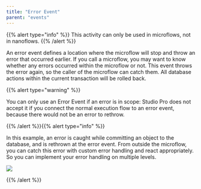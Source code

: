 ```yaml
---
title: "Error Event"
parent: "events"
---
```


{{% alert type="info" %}}
This activity can only be used in microflows, not in nanoflows.
{{% /alert %}}

An error event defines a location where the microflow will stop and throw an error that occurred earlier. If you call a microflow, you may want to know whether any errors occurred within the microflow or not. This event throws the error again, so the caller of the microflow can catch them. All database actions within the current transaction will be rolled back.

{{% alert type="warning" %}}

You can only use an Error Event if an error is in scope: Studio Pro does not accept it if you connect the normal execution flow to an error event, because there would not be an error to rethrow.

{{% /alert %}}{{% alert type="info" %}}

In this example, an error is caught while committing an object to the database, and is rethrown at the error event. From outside the microflow, you can catch this error with custom error handling and react appropriately. So you can implement your error handling on multiple levels.

![](attachments/16713807/16843954.png)

{{% /alert %}}
